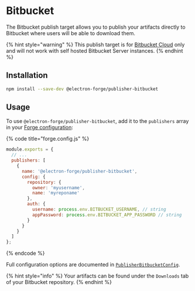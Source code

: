 # Bitbucket

The Bitbucket publish target allows you to publish your artifacts directly to Bitbucket where users will be able to download them.

{% hint style="warning" %}
This publish target is for [Bitbucket Cloud](https://bitbucket.org) only and will not work with self hosted Bitbucket Server instances.
{% endhint %}

## Installation

```bash
npm install --save-dev @electron-forge/publisher-bitbucket
```

## Usage

To use `@electron-forge/publisher-bitbucket`, add it to the `publishers` array in your [Forge configuration](../configuration.md):

{% code title="forge.config.js" %}
```javascript
module.exports = {
  // ...
  publishers: [
    {
      name: '@electron-forge/publisher-bitbucket',
      config: {
        repository: {
          owner: 'myusername',
          name: 'myreponame'
        },
        auth: {
          username: process.env.BITBUCKET_USERNAME, // string
          appPassword: process.env.BITBUCKET_APP_PASSWORD // string
        }
      }
    }
  ]
};
```
{% endcode %}

Full configuration options are documented in [`PublisherBitbucketConfig`](https://js.electronforge.io/interfaces/\_electron\_forge\_publisher\_bitbucket.PublisherBitbucketConfig.html).

{% hint style="info" %}
Your artifacts can be found under the `Downloads` tab of your Bitbucket repository.
{% endhint %}
